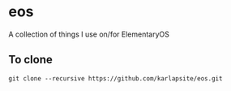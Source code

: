# eos
A collection of things I use on/for ElementaryOS
## To clone
`git clone --recursive https://github.com/karlapsite/eos.git`
